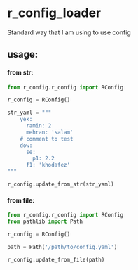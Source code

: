 # r_config_loader

Standard way that I am using to use config

## usage:

#### from str:

```python
from r_config.r_config import RConfig

r_config = RConfig()

str_yaml = """
    yek:
      ramin: 2
      mehran: 'salam'
    # comment to test
    dow:
      se:
        p1: 2.2
      f1: 'khodafez'
"""

r_config.update_from_str(str_yaml)

```

#### from file:

```python
from r_config.r_config import RConfig
from pathlib import Path

r_config = RConfig()

path = Path('/path/to/config.yaml')

r_config.update_from_file(path)

```